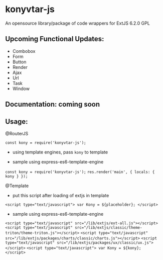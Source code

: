 # konyvtar-js
An opensource library/package of code wrappers for ExtJS 6.2.0 GPL

## Upcoming Functional Updates:
- Combobox
- Form
- Button
- Render
- Ajax
- Url
- Task
- Window

## Documentation: coming soon

## Usage:

@RouterJS

`const kony = require('konyvtar-js');`

* using template engines, pass `kony` to template

* sample using express-es6-template-engine

`const kony = require('konyvtar-js');`
`res.render('main', { locals: { kony } });`

@Template

- put this script after loading of extjs in template

`<script type="text/javascript"> var Kony = ${placeholder}; </script>`

* sample using express-es6-template-engine

`<script type="text/javascript" src="/lib/extjs/ext-all.js"></script>`
`<script type="text/javascript" src="/lib/extjs/classic/theme-triton/theme-triton.js"></script>`
`<script type="text/javascript" src="/lib/extjs/packages/charts/classic/charts.js"></script>`
`<script type="text/javascript" src="/lib/extjs/packages/ux/classic/ux.js"></script>`
`<script type="text/javascript"> var Kony = ${kony}; </script>`
